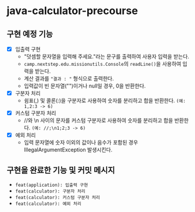 # java-calculator-precourse

## 구현 예정 기능
- [x] 입출력 구현
    - "덧셈할 문자열을 입력해 주세요."라는 문구를 출력하여 사용자 입력을 받는다.
    - `camp.nextstep.edu.missionutils.Console`의 `readLine()`을 사용하여 입력을 받는다.
    - 계산 결과를 `"결과 : "` 형식으로 출력한다.
    - 입력값이 빈 문자열("")이거나 null일 경우, 0을 반환한다.
- [x] 구분자 처리
    - 쉼표(,) 및 콜론(:)을 구분자로 사용하여 숫자를 분리하고 합을 반환한다. `(예: 1,2:3 -> 6)`
- [x] 커스텀 구분자 처리
    - //와 \n 사이의 문자를 커스텀 구분자로 사용하여 숫자를 분리하고 합을 반환한다. `(예: //;\n1;2;3 -> 6)`
- [x] 예외 처리
    - 입력 문자열에 숫자 이외의 값이나 음수가 포함된 경우 IllegalArgumentException 발생시킨다.



## 구현을 완료한 기능 및 커밋 메시지

- `feat(application): 입출력 구현`
- `feat(calculator): 구분자 처리`
- `feat(calculator): 커스텀 구분자 처리`
- `feat(calculator): 예외 처리`